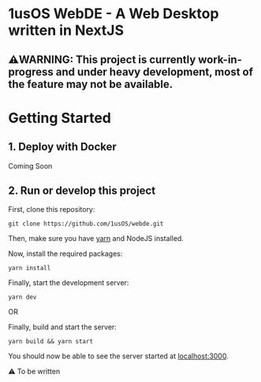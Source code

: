 # 1usOS WebDE - A Web Desktop written in NextJS

## ⚠️WARNING: This project is currently work-in-progress and under heavy development, most of the feature may not be available.

# Getting Started

## 1. Deploy with Docker
Coming Soon

## 2. Run or develop this project

First, clone this repository:
```
git clone https://github.com/1usOS/webde.git
```
Then, make sure you have [yarn](https://classic.yarnpkg.com/en/docs/install) and NodeJS installed.

Now, install the required packages:
```
yarn install
```

Finally, start the development server:
```
yarn dev
```

OR 

Finally, build and start the server:
```
yarn build && yarn start
```

You should now be able to see the server started at [localhost:3000](http://localhost:3000).


⚠️ To be written
